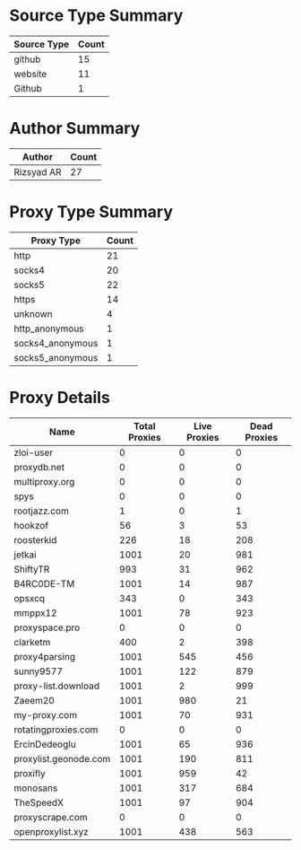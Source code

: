 # Source Type Summary

| Source Type | Count |
|-------------|-------|
| github | 15 |
| website | 11 |
| Github | 1 |


# Author Summary

| Author | Count |
|--------|-------|
| Rizsyad AR | 27 |


# Proxy Type Summary

| Proxy Type | Count |
|------------|-------|
| http | 21 |
| socks4 | 20 |
| socks5 | 22 |
| https | 14 |
| unknown | 4 |
| http_anonymous | 1 |
| socks4_anonymous | 1 |
| socks5_anonymous | 1 |


# Proxy Details

| Name | Total Proxies | Live Proxies | Dead Proxies |
|------|---------------|--------------|---------------|
| zloi-user | 0 | 0 | 0 |
| proxydb.net | 0 | 0 | 0 |
| multiproxy.org | 0 | 0 | 0 |
| spys | 0 | 0 | 0 |
| rootjazz.com | 1 | 0 | 1 |
| hookzof | 56 | 3 | 53 |
| roosterkid | 226 | 18 | 208 |
| jetkai | 1001 | 20 | 981 |
| ShiftyTR | 993 | 31 | 962 |
| B4RC0DE-TM | 1001 | 14 | 987 |
| opsxcq | 343 | 0 | 343 |
| mmppx12 | 1001 | 78 | 923 |
| proxyspace.pro | 0 | 0 | 0 |
| clarketm | 400 | 2 | 398 |
| proxy4parsing | 1001 | 545 | 456 |
| sunny9577 | 1001 | 122 | 879 |
| proxy-list.download | 1001 | 2 | 999 |
| Zaeem20 | 1001 | 980 | 21 |
| my-proxy.com | 1001 | 70 | 931 |
| rotatingproxies.com | 0 | 0 | 0 |
| ErcinDedeoglu | 1001 | 65 | 936 |
| proxylist.geonode.com | 1001 | 190 | 811 |
| proxifly | 1001 | 959 | 42 |
| monosans | 1001 | 317 | 684 |
| TheSpeedX | 1001 | 97 | 904 |
| proxyscrape.com | 0 | 0 | 0 |
| openproxylist.xyz | 1001 | 438 | 563 |
